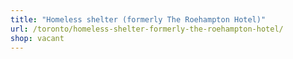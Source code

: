 ```yaml
---
title: "Homeless shelter (formerly The Roehampton Hotel)"
url: /toronto/homeless-shelter-formerly-the-roehampton-hotel/
shop: vacant
---
```


